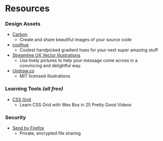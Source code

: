 # Resources

### Design Assets
* [Carbon](https://carbon.now.sh)
  * Create and share beautiful images of your source code
* [coolhue](https://webkul.github.io/coolhue/)
  * Coolest handpicked gradient hues for your next super amazing stuff
* [Streamline UX Vector Illustrations](http://streamlineicons.com/ux/)
  * Use lively pictures to help your message come across in a convincing and delightful way.
* [Undraw.co](https://undraw.co/)
  * MIT licensed illustrations
### Learning Tools _(all free)_
* [CSS Grid](https://cssgrid.io/)
  * Learn CSS Grid with Wes Bos in 25 Pretty Good Videos
### Security
* [Send by Firefox](https://send.firefox.com)
  * Private, encrypted file sharing
